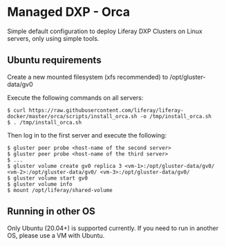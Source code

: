 # Managed DXP - Orca

Simple default configuration to deploy Liferay DXP Clusters on Linux servers, only using simple tools.

## Ubuntu requirements

Create a new mounted filesystem (xfs recommended) to /opt/gluster-data/gv0

Execute the following commands on all servers:

    $ curl https://raw.githubusercontent.com/liferay/liferay-docker/master/orca/scripts/install_orca.sh -o /tmp/install_orca.sh
    $ . /tmp/install_orca.sh

Then log in to the first server and execute the following:

    $ gluster peer probe <host-name of the second server>
    $ gluster peer probe <host-name of the third server>
    $ ...
    $ gluster volume create gv0 replica 3 <vm-1>:/opt/gluster-data/gv0/ <vm-2>:/opt/gluster-data/gv0/ <vm-3>:/opt/gluster-data/gv0/
    $ gluster volume start gv0
    $ gluster volume info
    $ mount /opt/liferay/shared-volume

## Running in other OS

Only Ubuntu (20.04+) is supported currently. If you need to run in another OS, please use a VM with Ubuntu.
